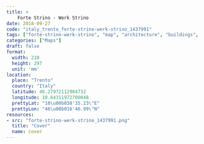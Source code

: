 ```yaml
---
title: > 
    Forte Strino - Werk Strino
date: 2018-09-27
code: "italy_trento_forte-strino-werk-strino_1437991"
tags: ["forte-strino-werk-strino", "map", "architecture", "buildings", "Trento", "Italy"]
categories: ["Maps"]
draft: false
format:
  width: 210
  height: 297
  unit: 'mm'
location:
  place: "Trento"
  country: "Italy"
  latitude: 46.27972112984732
  longitude: 10.64311972700048
  prettyLat: "10\u00b038'35.23\"E"
  prettyLon: "46\u00b016'46.99\"N"
resources:
- src: "forte-strino-werk-strino_1437991.png"
  title: "Cover"
  name: cover
---
```

